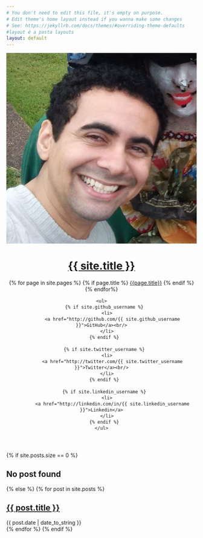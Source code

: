 ```yaml
---
# You don't need to edit this file, it's empty on purpose.
# Edit theme's home layout instead if you wanna make some changes
# See: https://jekyllrb.com/docs/themes/#overriding-theme-defaults
#layout é a pasta layouts
layout: default
---
```


<header class="masthead">
	
  <img src="img/danilo.jpg" class="me">

  <h1 class="masthead-title">
    <a href="{{ site.baseurl }}/">{{ site.title }}</a>
  </h1>
  <nav class="masthead-nav">
	<!-- Lê todas as páginas .md da mesma raiz deste arquivo -->
  	{% for page in site.pages %}
  		{% if page.title %}
  			<a href="{{ page.url }}"> {{page.title}}</a>
  		{% endif %}
  	{% endfor%}
  </nav>

	<ul>
	  {% if site.github_username %}
		<li>
			<a href="http://github.com/{{ site.github_username }}">GitHub</a><br/>
		</li>
	  {% endif %}

	  {% if site.twitter_username %}
		<li>
			<a href="http://twitter.com/{{ site.twitter_username }}">Twitter</a><br/>
		</li>
	  {% endif %}
	 
	  {% if site.linkedin_username %}
		<li>
			<a href="http://linkedin.com/in/{{ site.linkedin_username }}">Linkedin</a>
		</li>
	  {% endif %}
	</ul>

</header>

<div class="content list">
  	<!-- Lê todas as páginas .markdown da pasta _posts -->
  {% if site.posts.size == 0 %}
    <h2>No post found</h2>
  {% else %}
    {% for post in site.posts %}
      <div class="list-item">
        <h2 class="list-post-title">
          <a href="{{ site.baseurl }}{{ post.url }}">{{ post.title }}</a>
        </h2>
        <div class="list-post-date">
          <time>{{ post.date | date_to_string }}</time>
        </div>
      </div>
    {% endfor %}
  {% endif %}
</div>
